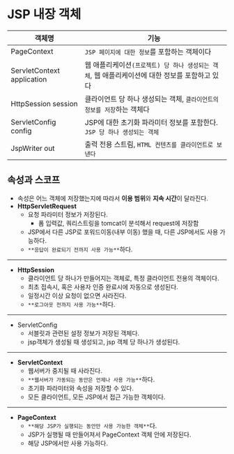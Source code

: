 # JSP 내장 객체
| 객체명 | 기능 |
| --- | --- |
| PageContext | `JSP 페이지에 대한 정보`를 포함하는 객체이다 |
| ServletContext application |  웹 애플리케이션`(프로젝트) 당 하나 생성되는 객체`, 웹 애플리케이션에 대한 정보를 포함하고 있다 |
| HttpSession session | 클라이언트 당 하나 생성되는 객체, `클라이언트의 정보를 저장`하는 객체다 |
| ServletConfig config | JSP에 대한 초기화 파라미터 정보를 포함한다. `JSP 당 하나 생성되는 객체` |
| JspWriter out | 출력 전용 스트림, `HTML 컨텐츠를 클라이언트로 보낸다` |

## 속성과 스코프
- 속성은 어느 객체에 저장했는지에 따라서 **이용 범위**와 **지속 시간**이 달라진다.
- **HttpServletRequest**
  + 요청 파라미터 정보가 저장된다.
    + 폼 입력값, 쿼리스트링을 tomcat이 분석해서 request에 저장함
  + JSP에서 다른 JSP로 포워드이동(내부 이동) 했을 때, 다른 JSP에서도 사용 가능하다.
  + `**응답이 완료되기 전까지 사용 가능**`하다.
--------------------------------------------------------------------------------
- **HttpSession**
  + 클라이언트 당 하나가 만들어지는 객체로, 특정 클라이언트 전용의 객체이다.
  + 최초 접속시, 혹은 사용자 인증 완료시에 자동으로 생성된다.
  + 일정시간 이상 요청이 없으면 사라진다.
  + `**로그아웃 전까지 사용 가능**`하다.
--------------------------------------------------------------------------------
- ServletConfig
  + 서블릿과 관련된 설정 정보가 저장된 객체다.
  + jsp객체가 생성될 때 생성되고, jsp 객체 당 하나가 생성된다.
--------------------------------------------------------------------------------
- **ServletContext**
  + 웹서버가 중지될 때 사라진다.
  + `**웹서버가 가동되는 동안은 언제나 사용 가능**`하다.
  + 초기화 파라미터와 속성을 저장할 수 있다.
  + 모든 클라이언트, 모든 JSP에서 접근 가능한 객체이다.
--------------------------------------------------------------------------------
- **PageContext**
  + `**해당 JSP가 실행되는 동안만 사용 가능한 객체**`다.
  + JSP가 실행될 때 만들어져서 PageContext 객체 안에 저장된다.
  + 해당 JSP에서만 사용 가능하다.
